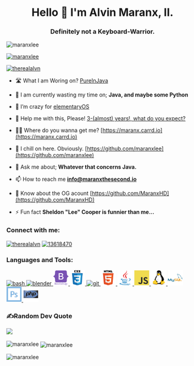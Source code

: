 <h1 align="center">Hello 👋 I'm Alvin Maranx, II.</h1>
<h3 align="center">Definitely not a Keyboard-Warrior.</h3>

<p align="left"> <img src="https://komarev.com/ghpvc/?username=maranxlee&label=Profile%20views&color=0e75b6&style=flat" alt="maranxlee" /> </p>

<p align="left"> <a href="https://github.com/ryo-ma/github-profile-trophy"><img src="https://github-profile-trophy.vercel.app/?username=maranxlee" alt="maranxlee" /></a> </p>

<p align="left"> <a href="https://twitter.com/therealalvn" target="blank"><img src="https://img.shields.io/twitter/follow/therealalvn?logo=twitter&style=for-the-badge" alt="therealalvn" /></a> </p>

- 🛣 What I am Woring on? [PureInJava](https://github.com/maranxlee/PureInJava)

- 🌱 I am currently wasting my time on; **Java, and maybe some Python**

- 👯 I’m crazy for [elementaryOS](https://elementary.io)

- 🤝 Help me with this, Please! [3-(almost) years!, what do you expect?](https://github.com/maranxlee/twbf)

- 👨‍💻 Where do you wanna get me? [https://maranx.carrd.io](https://maranx.carrd.io)

- 📝 I chill on here. Obviously. [https://github.com/maranxlee](https://github.com/maranxlee)

- 💬 Ask me about; **Whatever that concerns Java.**

- 📫 How to reach me **info@maranxthesecond.io**

- 📄 Know about the OG acount [https://github.com/MaranxHD](https://github.com/MaranxHD)

- ⚡ Fun fact **Sheldon "Lee" Cooper is funnier than me...**

<h3 align="left">Connect with me:</h3>
<p align="left">
<a href="https://twitter.com/therealalvn" target="blank"><img align="center" src="https://raw.githubusercontent.com/rahuldkjain/github-profile-readme-generator/master/src/images/icons/Social/twitter.svg" alt="therealalvn" height="30" width="40" /></a>
<a href="https://stackoverflow.com/users/13618470" target="blank"><img align="center" src="https://raw.githubusercontent.com/rahuldkjain/github-profile-readme-generator/master/src/images/icons/Social/stack-overflow.svg" alt="13618470" height="30" width="40" /></a>
</p>

<h3 align="left">Languages and Tools:</h3>
<p align="left"> <a href="https://www.gnu.org/software/bash/" target="_blank" rel="noreferrer"> <img src="https://www.vectorlogo.zone/logos/gnu_bash/gnu_bash-icon.svg" alt="bash" width="40" height="40"/> </a> <a href="https://www.blender.org/" target="_blank" rel="noreferrer"> <img src="https://download.blender.org/branding/community/blender_community_badge_white.svg" alt="blender" width="40" height="40"/> </a> <a href="https://getbootstrap.com" target="_blank" rel="noreferrer"> <img src="https://raw.githubusercontent.com/devicons/devicon/master/icons/bootstrap/bootstrap-plain-wordmark.svg" alt="bootstrap" width="40" height="40"/> </a> <a href="https://www.w3schools.com/css/" target="_blank" rel="noreferrer"> <img src="https://raw.githubusercontent.com/devicons/devicon/master/icons/css3/css3-original-wordmark.svg" alt="css3" width="40" height="40"/> </a> <a href="https://git-scm.com/" target="_blank" rel="noreferrer"> <img src="https://www.vectorlogo.zone/logos/git-scm/git-scm-icon.svg" alt="git" width="40" height="40"/> </a> <a href="https://www.w3.org/html/" target="_blank" rel="noreferrer"> <img src="https://raw.githubusercontent.com/devicons/devicon/master/icons/html5/html5-original-wordmark.svg" alt="html5" width="40" height="40"/> </a> <a href="https://www.java.com" target="_blank" rel="noreferrer"> <img src="https://raw.githubusercontent.com/devicons/devicon/master/icons/java/java-original.svg" alt="java" width="40" height="40"/> </a> <a href="https://developer.mozilla.org/en-US/docs/Web/JavaScript" target="_blank" rel="noreferrer"> <img src="https://raw.githubusercontent.com/devicons/devicon/master/icons/javascript/javascript-original.svg" alt="javascript" width="40" height="40"/> </a> <a href="https://www.linux.org/" target="_blank" rel="noreferrer"> <img src="https://raw.githubusercontent.com/devicons/devicon/master/icons/linux/linux-original.svg" alt="linux" width="40" height="40"/> </a> <a href="https://www.mysql.com/" target="_blank" rel="noreferrer"> <img src="https://raw.githubusercontent.com/devicons/devicon/master/icons/mysql/mysql-original-wordmark.svg" alt="mysql" width="40" height="40"/> </a> <a href="https://www.photoshop.com/en" target="_blank" rel="noreferrer"> <img src="https://raw.githubusercontent.com/devicons/devicon/master/icons/photoshop/photoshop-line.svg" alt="photoshop" width="40" height="40"/> </a> <a href="https://www.php.net" target="_blank" rel="noreferrer"> <img src="https://raw.githubusercontent.com/devicons/devicon/master/icons/php/php-original.svg" alt="php" width="40" height="40"/> </a> </p>

### ✍️Random Dev Quote
![](https://quotes-github-readme.vercel.app/api?type=horizontal&theme=dark)

<p><img align="left" src="https://github-readme-stats.vercel.app/api/top-langs?username=maranxlee&show_icons=true&locale=en&layout=compact" alt="maranxlee" /></p>

<p>&nbsp;<img align="center" src="https://github-readme-stats.vercel.app/api?username=maranxlee&show_icons=true&locale=en" alt="maranxlee" /></p>

<p><img align="center" src="https://github-readme-streak-stats.herokuapp.com/?user=maranxlee&" alt="maranxlee" /></p>
